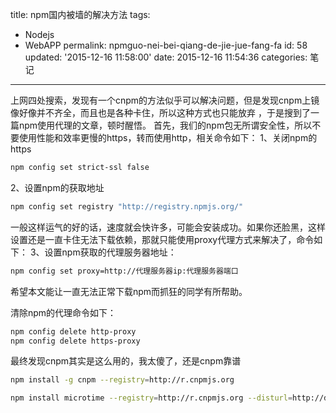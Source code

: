 title: npm国内被墙的解决方法
tags: 
  - Nodejs
  - WebAPP
permalink: npmguo-nei-bei-qiang-de-jie-jue-fang-fa
id: 58
updated: '2015-12-16 11:58:00'
date: 2015-12-16 11:54:36
categories: 笔记
---

上网四处搜索，发现有一个cnpm的方法似乎可以解决问题，但是发现cnpm上镜像好像并不齐全，而且也是各种卡住，所以这种方式也只能放弃 ，于是搜到了一篇npm使用代理的文章，顿时醒悟。
首先，我们的npm包无所谓安全性，所以不要使用性能和效率更慢的https，转而使用http，相关命令如下：
1、关闭npm的https
```bash
npm config set strict-ssl false
```
<!--more-->
2、设置npm的获取地址
```bash
npm config set registry "http://registry.npmjs.org/"
```

一般这样运气的好的话，速度就会快许多，可能会安装成功。如果你还脸黑，这样设置还是一直卡住无法下载依赖，那就只能使用proxy代理方式来解决了，命令如下：
3、设置npm获取的代理服务器地址：
```bash
npm config set proxy=http://代理服务器ip:代理服务器端口
```

希望本文能让一直无法正常下载npm而抓狂的同学有所帮助。

清除npm的代理命令如下：

```bash
npm config delete http-proxy
npm config delete https-proxy
```

最终发现cnpm其实是这么用的，我太傻了，还是cnpm靠谱
```bash
npm install -g cnpm --registry=http://r.cnpmjs.org

npm install microtime --registry=http://r.cnpmjs.org --disturl=http://dist.cnpmjs.org
```